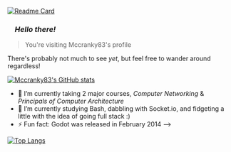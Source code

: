 [![Readme Card](https://github-readme-stats.vercel.app/api/pin/?username=mccranky83&repo=github-readme-stats&show_owner=true&theme=cobalt)](https://github.com/mccranky83/github-readme-stats)

### _&ensp;&ensp;Hello there!_

> You're visiting Mccranky83's profile

There's probably not much to see _yet_, but feel free to wander around regardless!

[![Mccranky83's GitHub stats](https://github-readme-stats.vercel.app/api?username=mccranky83&theme=cobalt&show_icons=true&hide=prs)](https://github.com/mccranky83/github-readme-stats)

- 🔭 I’m currently taking 2 major courses, _Computer Networking_ & _Principals of Computer Architecture_
- 🌱 I’m currently studying Bash, dabbling with Socket.io, and fidgeting a little with the idea of going full stack :)
- ⚡ Fun fact: Godot was released in February 2014 -->

[![Top Langs](https://github-readme-stats.vercel.app/api/top-langs/?username=mccranky83&layout=compact&theme=cobalt)](https://github.com/mccranky83/github-readme-stats)
